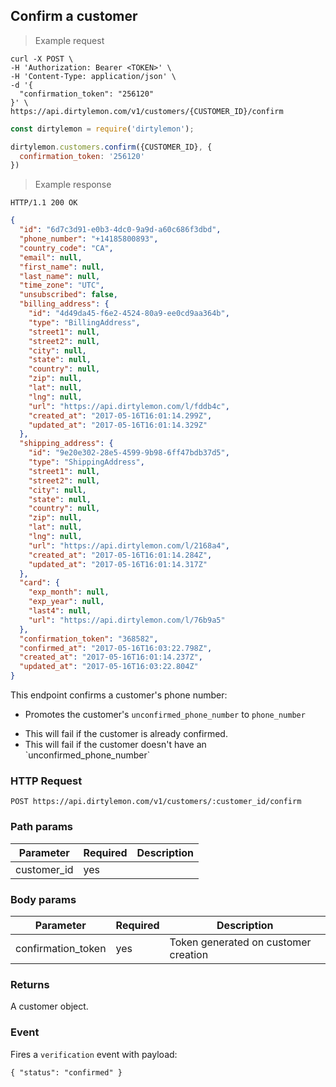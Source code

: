 ## Confirm a customer

> Example request

```shell
curl -X POST \
-H 'Authorization: Bearer <TOKEN>' \
-H 'Content-Type: application/json' \
-d '{
  "confirmation_token": "256120"
}' \
https://api.dirtylemon.com/v1/customers/{CUSTOMER_ID}/confirm
```

```javascript
const dirtylemon = require('dirtylemon');

dirtylemon.customers.confirm({CUSTOMER_ID}, {
  confirmation_token: '256120'
})
```

> Example response

```http
HTTP/1.1 200 OK
```

```json
{
  "id": "6d7c3d91-e0b3-4dc0-9a9d-a60c686f3dbd",
  "phone_number": "+14185800893",
  "country_code": "CA",
  "email": null,
  "first_name": null,
  "last_name": null,
  "time_zone": "UTC",
  "unsubscribed": false,
  "billing_address": {
    "id": "4d49da45-f6e2-4524-80a9-ee0cd9aa364b",
    "type": "BillingAddress",
    "street1": null,
    "street2": null,
    "city": null,
    "state": null,
    "country": null,
    "zip": null,
    "lat": null,
    "lng": null,
    "url": "https://api.dirtylemon.com/l/fddb4c",
    "created_at": "2017-05-16T16:01:14.299Z",
    "updated_at": "2017-05-16T16:01:14.329Z"
  },
  "shipping_address": {
    "id": "9e20e302-28e5-4599-9b98-6ff47bdb37d5",
    "type": "ShippingAddress",
    "street1": null,
    "street2": null,
    "city": null,
    "state": null,
    "country": null,
    "zip": null,
    "lat": null,
    "lng": null,
    "url": "https://api.dirtylemon.com/l/2168a4",
    "created_at": "2017-05-16T16:01:14.284Z",
    "updated_at": "2017-05-16T16:01:14.317Z"
  },
  "card": {
    "exp_month": null,
    "exp_year": null,
    "last4": null,
    "url": "https://api.dirtylemon.com/l/76b9a5"
  },
  "confirmation_token": "368582",
  "confirmed_at": "2017-05-16T16:03:22.798Z",
  "created_at": "2017-05-16T16:01:14.237Z",
  "updated_at": "2017-05-16T16:03:22.804Z"
}
```

This endpoint confirms a customer's phone number:

  - Promotes the customer's `unconfirmed_phone_number` to `phone_number`

<aside class="notice">
  <ul>
    <li>This will fail if the customer is already confirmed.</li>
    <li>This will fail if the customer doesn't have an `unconfirmed_phone_number`</li>
  </ul>
</aside>

### HTTP Request

`POST https://api.dirtylemon.com/v1/customers/:customer_id/confirm`

### Path params

| Parameter | Required | Description |
| --------- | -------- | ------------|
| customer_id | yes |  |

### Body params

| Parameter | Required | Description |
| --------- | -------- | ------------|
| confirmation_token | yes | Token generated on customer creation |

### Returns

A customer object.

### Event

Fires a `verification` event with payload:

`{
  "status": "confirmed"
}`
